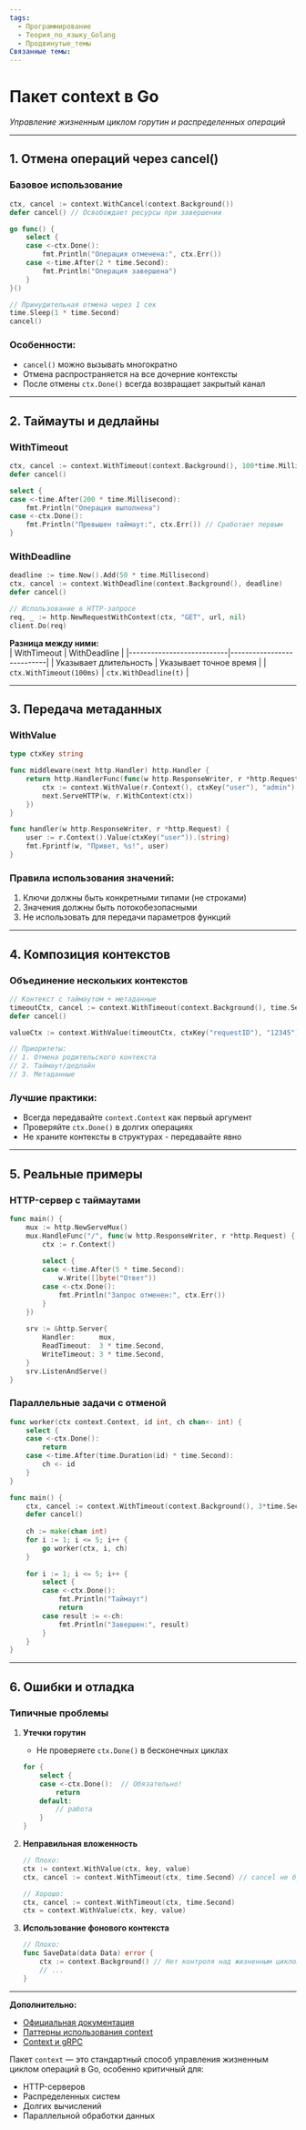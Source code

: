 ```yaml
---
tags:
  - Программирование
  - Теория_по_языку_Golang
  - Продвинутые_темы
Связанные темы:
---
```

# **Пакет context в Go**  
*Управление жизненным циклом горутин и распределенных операций*

---

## **1. Отмена операций через cancel()**  
### **Базовое использование**  
```go
ctx, cancel := context.WithCancel(context.Background())
defer cancel() // Освобождает ресурсы при завершении

go func() {
    select {
    case <-ctx.Done():
        fmt.Println("Операция отменена:", ctx.Err())
    case <-time.After(2 * time.Second):
        fmt.Println("Операция завершена")
    }
}()

// Принудительная отмена через 1 сек
time.Sleep(1 * time.Second)
cancel()
```

### **Особенности:**
- `cancel()` можно вызывать многократно
- Отмена распространяется на все дочерние контексты
- После отмены `ctx.Done()` всегда возвращает закрытый канал

---

## **2. Таймауты и дедлайны**  
### **WithTimeout**  
```go
ctx, cancel := context.WithTimeout(context.Background(), 100*time.Millisecond)
defer cancel()

select {
case <-time.After(200 * time.Millisecond):
    fmt.Println("Операция выполнена")
case <-ctx.Done():
    fmt.Println("Превышен таймаут:", ctx.Err()) // Сработает первым
}
```

### **WithDeadline**  
```go
deadline := time.Now().Add(50 * time.Millisecond)
ctx, cancel := context.WithDeadline(context.Background(), deadline)
defer cancel()

// Использование в HTTP-запросе
req, _ := http.NewRequestWithContext(ctx, "GET", url, nil)
client.Do(req)
```

**Разница между ними:**  
| WithTimeout               | WithDeadline              |
|---------------------------|---------------------------|
| Указывает длительность    | Указывает точное время    |
| `ctx.WithTimeout(100ms)`  | `ctx.WithDeadline(t)`     |

---

## **3. Передача метаданных**  
### **WithValue**  
```go
type ctxKey string

func middleware(next http.Handler) http.Handler {
    return http.HandlerFunc(func(w http.ResponseWriter, r *http.Request) {
        ctx := context.WithValue(r.Context(), ctxKey("user"), "admin")
        next.ServeHTTP(w, r.WithContext(ctx))
    })
}

func handler(w http.ResponseWriter, r *http.Request) {
    user := r.Context().Value(ctxKey("user")).(string)
    fmt.Fprintf(w, "Привет, %s!", user)
}
```

### **Правила использования значений:**
1. Ключи должны быть конкретными типами (не строками)
2. Значения должны быть потокобезопасными
3. Не использовать для передачи параметров функций

---

## **4. Композиция контекстов**  
### **Объединение нескольких контекстов**  
```go
// Контекст с таймаутом + метаданные
timeoutCtx, cancel := context.WithTimeout(context.Background(), time.Second)
defer cancel()

valueCtx := context.WithValue(timeoutCtx, ctxKey("requestID"), "12345")

// Приоритеты:
// 1. Отмена родительского контекста
// 2. Таймаут/дедлайн
// 3. Метаданные
```

### **Лучшие практики:**
- Всегда передавайте `context.Context` как первый аргумент
- Проверяйте `ctx.Done()` в долгих операциях
- Не храните контексты в структурах - передавайте явно

---

## **5. Реальные примеры**  

### **HTTP-сервер с таймаутами**  
```go
func main() {
    mux := http.NewServeMux()
    mux.HandleFunc("/", func(w http.ResponseWriter, r *http.Request) {
        ctx := r.Context()
        
        select {
        case <-time.After(5 * time.Second):
            w.Write([]byte("Ответ"))
        case <-ctx.Done():
            fmt.Println("Запрос отменен:", ctx.Err())
        }
    })
    
    srv := &http.Server{
        Handler:      mux,
        ReadTimeout:  3 * time.Second,
        WriteTimeout: 3 * time.Second,
    }
    srv.ListenAndServe()
}
```

### **Параллельные задачи с отменой**  
```go
func worker(ctx context.Context, id int, ch chan<- int) {
    select {
    case <-ctx.Done():
        return
    case <-time.After(time.Duration(id) * time.Second):
        ch <- id
    }
}

func main() {
    ctx, cancel := context.WithTimeout(context.Background(), 3*time.Second)
    defer cancel()
    
    ch := make(chan int)
    for i := 1; i <= 5; i++ {
        go worker(ctx, i, ch)
    }
    
    for i := 1; i <= 5; i++ {
        select {
        case <-ctx.Done():
            fmt.Println("Таймаут")
            return
        case result := <-ch:
            fmt.Println("Завершен:", result)
        }
    }
}
```

---

## **6. Ошибки и отладка**  

### **Типичные проблемы**  
1. **Утечки горутин**  
   - Не проверяете `ctx.Done()` в бесконечных циклах  
   ```go
   for {
       select {
       case <-ctx.Done():  // Обязательно!
           return
       default:
           // работа
       }
   }
   ```

2. **Неправильная вложенность**  
   ```go
   // Плохо:
   ctx := context.WithValue(ctx, key, value)
   ctx, cancel := context.WithTimeout(ctx, time.Second) // cancel не будет видеть value
   
   // Хорошо:
   ctx, cancel := context.WithTimeout(ctx, time.Second)
   ctx = context.WithValue(ctx, key, value)
   ```

3. **Использование фонового контекста**  
   ```go
   // Плохо:
   func SaveData(data Data) error {
       ctx := context.Background() // Нет контроля над жизненным циклом
       // ...
   }
   ```

---

**Дополнительно:**  
- [Официальная документация](https://golang.org/pkg/context/)  
- [Паттерны использования context](https://blog.golang.org/context)  
- [Context и gRPC](https://grpc.io/docs/guides/concepts/#context)  

Пакет `context` — это стандартный способ управления жизненным циклом операций в Go, особенно критичный для:  
- HTTP-серверов  
- Распределенных систем  
- Долгих вычислений  
- Параллельной обработки данных